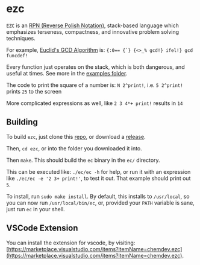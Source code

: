 
# ezc

`EZC` is an [RPN (Reverse Polish Notation)](https://en.wikipedia.org/wiki/Reverse_Polish_notation), stack-based language which emphasizes terseness, compactness, and innovative problem solving techniques. 

For example, [Euclid's GCD Algorithm](https://en.wikipedia.org/wiki/Euclidean_algorithm) is: ```{:0== {`} {<>_% gcd!} ifel!} gcd funcdef!```

Every function just operates on the stack, which is both dangerous, and useful at times. See more in the [examples folder](https://github.com/ChemicalDevelopment/ezc/tree/master/examples).

The code to print the square of a number is: `N 2^print!`, i.e. `5 2^print!` prints `25` to the screen

More complicated expressions as well, like `2 3 4*+ print!` results in `14`


## Building

To build `ezc`, just clone this [repo](https://github.com/chemicaldevelopment/ezc), or download a [release](https://github.com/ChemicalDevelopment/ezc/releases).

Then, `cd ezc`, or into the folder you downloaded it into.

Then `make`. This should build the `ec` binary in the `ec/` directory.

This can be executed like: `./ec/ec -h` for help, or run it with an expression like `./ec/ec -e '2 3+ print!'`, to test it out. That example should print out `5`.

To install, run `sudo make install`. By default, this installs to `/usr/local`, so you can now run `/usr/local/bin/ec`, or, provided your `PATH` variable is sane, just run `ec` in your shell.


## VSCode Extension

You can install the extension for vscode, by visiting: [https://marketplace.visualstudio.com/items?itemName=chemdev.ezc](https://marketplace.visualstudio.com/items?itemName=chemdev.ezc).


